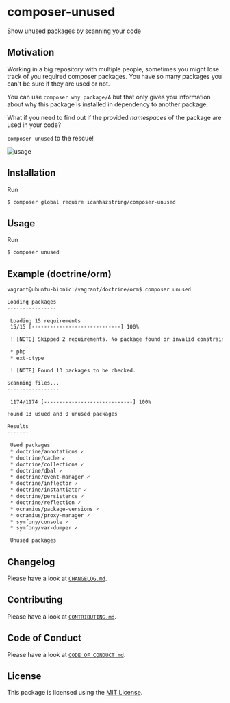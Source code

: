 # composer-unused
Show unused packages by scanning your code

## Motivation

Working in a big repository with multiple people, sometimes you might lose track 
of you required composer packages. You have so many packages you can't be sure if they are used
or not.

You can use `composer why package/A` but that only gives you information about why this package is installed
in dependency to another package.

What if you need to find out if the provided *namespaces* of the package are used in your code?

`composer unused` to the rescue!

![usage](https://i.imgur.com/sHjjprU.gif)

## Installation

Run

```bash
$ composer global require icanhazstring/composer-unused
```

## Usage

Run

```bash
$ composer unused
```

## Example (doctrine/orm)

```html
vagrant@ubuntu-bionic:/vagrant/doctrine/orm$ composer unused

Loading packages
----------------

 Loading 15 requirements
 15/15 [-----------------------------] 100%

 ! [NOTE] Skipped 2 requirements. No package found or invalid constraint.                                               

 * php
 * ext-ctype

 ! [NOTE] Found 13 packages to be checked.                                                                              

Scanning files...
-----------------

 1174/1174 [-----------------------------] 100%

Found 13 usued and 0 unused packages

Results
-------

 Used packages
 * doctrine/annotations ✓
 * doctrine/cache ✓
 * doctrine/collections ✓
 * doctrine/dbal ✓
 * doctrine/event-manager ✓
 * doctrine/inflector ✓
 * doctrine/instantiator ✓
 * doctrine/persistence ✓
 * doctrine/reflection ✓
 * ocramius/package-versions ✓
 * ocramius/proxy-manager ✓
 * symfony/console ✓
 * symfony/var-dumper ✓

 Unused packages
```

## Changelog

Please have a look at [`CHANGELOG.md`](CHANGELOG.md).

## Contributing

Please have a look at [`CONTRIBUTING.md`](CONTRIBUTING.md).

## Code of Conduct

Please have a look at [`CODE_OF_CONDUCT.md`](CODE_OF_CONDUCT.md).

## License

This package is licensed using the [MIT License](LICENSE).
